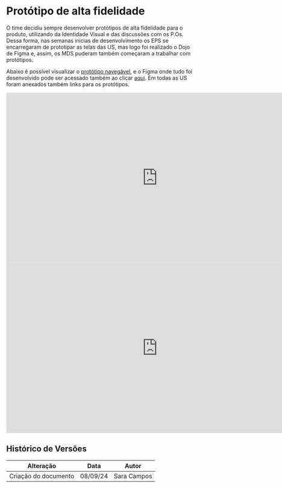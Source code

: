 # Protótipo de alta fidelidade

O time decidiu sempre desenvolver protótipos de alta fidelidade para o produto, utilizando da Identidade Visual e das discussões com os P.Os. Dessa forma, nas semanas inicias de desenvolvimento os EPS se encarregaram de prototipar as telas das US, mas logo foi realizado o Dojo de Figma e, assim, os MDS puderam também começaram a trabalhar com protótipos.

Abaixo é possível visualizar o [protótipo navegável](https://www.figma.com/proto/kJgE4ThZiTpMIufCMTbbCI/Prot%C3%B3tipos?node-id=2-6196&node-type=FRAME&t=S46mvZirzbd6VvTS-1&scaling=min-zoom&content-scaling=fixed&page-id=0%3A1), e o Figma onde tudo foi desenvolvido pode ser acessado também ao clicar [aqui](https://www.figma.com/design/kJgE4ThZiTpMIufCMTbbCI/Prot%C3%B3tipos?node-id=2-6196&t=SFDl1x575CPCgFca-1). Em todas as US foram anexados também links para os protótipos.

<iframe style="border: 1px solid rgba(0, 0, 0, 0.1);" width="800" height="450" src="https://www.figma.com/embed?embed_host=share&url=https%3A%2F%2Fwww.figma.com%2Fdesign%2FkJgE4ThZiTpMIufCMTbbCI%2FProt%25C3%25B3tipos%3Fnode-id%3D0-1%26t%3DSFDl1x575CPCgFca-1" allowfullscreen></iframe>

<iframe style="border: 1px solid rgba(0, 0, 0, 0.1);" width="800" height="450" src="https://www.figma.com/embed?embed_host=share&url=https%3A%2F%2Fwww.figma.com%2Fproto%2FkJgE4ThZiTpMIufCMTbbCI%2FProt%25C3%25B3tipos%3Fnode-id%3D2-6196%26node-type%3DFRAME%26t%3DS46mvZirzbd6VvTS-1%26scaling%3Dmin-zoom%26content-scaling%3Dfixed%26page-id%3D0%253A1" allowfullscreen></iframe>

## Histórico de Versões

| Alteração            | Data     | Autor       |
| -------------------- | -------- | ----------- |
| Criação do documento | 08/09/24 | Sara Campos |
